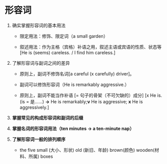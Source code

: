 # 形容词

1. 确实掌握形容词的基本用法

    * 限定用法：修饰、限定词（a small garden）

    * 叙述用法：作为主格（宾格）补语之用，叙述主语或宾语的性质、状态等[He is (seems) careless. / I find him careless.]

1. 了解形容词与副词之间的差异

    * 原则上，副词不修饰名词[a careful (x carefully) driver]。

    * 副词可以修饰形容词（He is remarkably aggressive.）

    * 原则上，副词不能当作补语 [= 句子的骨架（不可欠缺的）成分] [x He is.(is = 是……) **->** He is remarkably;**v** He is aggressive; **x** He is aggressively.]

1. **掌握常见的构成形容词和副词的后缀**
1. **掌握名词的形容词用法（ten minutes **->** a ten-minute nap）**

1. **了解形容词一般的排列顺序**

    * the five small (大小、形状) old (新旧、年龄) brown(颜色) wooden(材料、所属) boxes